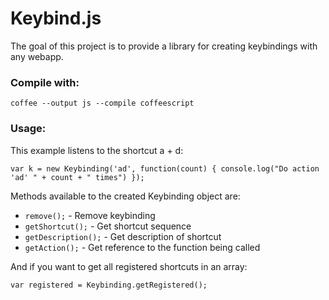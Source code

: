 Keybind.js
==============

The goal of this project is to provide a library for creating keybindings with any webapp.

### Compile with: ###
    coffee --output js --compile coffeescript

### Usage: ###
This example listens to the shortcut a + d:

    var k = new Keybinding('ad', function(count) { console.log("Do action 'ad' " + count + " times") });

Methods available to the created Keybinding object are:

*    ``remove();`` - Remove keybinding
*    ``getShortcut();`` - Get shortcut sequence
*    ``getDescription();`` - Get description of shortcut
*    ``getAction();`` - Get reference to the function being called

And if you want to get all registered shortcuts in an array:

    var registered = Keybinding.getRegistered();
